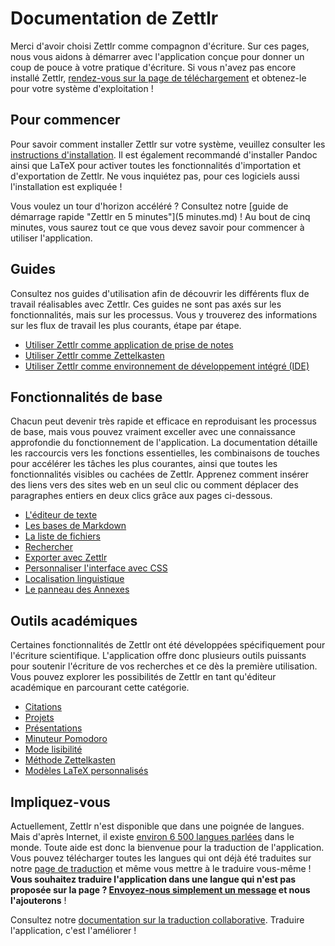 # Documentation de Zettlr

Merci d'avoir choisi Zettlr comme compagnon d'écriture. Sur ces pages, nous vous aidons à démarrer avec l'application conçue pour donner un coup de pouce à votre pratique d'écriture. Si vous n'avez pas encore installé  Zettlr, [rendez-vous sur la page de téléchargement](https://www.zettlr.com/download) et obtenez-le pour votre système d'exploitation !

## Pour commencer

Pour savoir comment installer Zettlr sur votre système, veuillez consulter les [instructions d'installation](install.md). Il est également recommandé d'installer Pandoc ainsi que LaTeX pour activer toutes les fonctionnalités d'importation et d'exportation de Zettlr. Ne vous inquiétez pas, pour ces logiciels aussi l'installation est expliquée !

Vous voulez un tour d'horizon accéléré ? Consultez notre [guide de démarrage rapide "Zettlr en 5 minutes"](5 minutes.md) ! Au bout de cinq minutes, vous saurez tout ce que vous devez savoir pour commencer à utiliser l'application.

## Guides

Consultez nos guides d'utilisation afin de découvrir les différents flux de travail réalisables avec Zettlr. Ces guides ne sont pas axés sur les fonctionnalités, mais sur les processus. Vous y trouverez des informations sur les flux de travail les plus courants, étape par étape.

* [Utiliser Zettlr comme application de prise de notes](guides/guide-notes.md)
* [Utiliser Zettlr comme Zettelkasten](guides/guide-zettelkasten.md)
* [Utiliser Zettlr comme environnement de développement intégré (IDE)](guides/guide-ide.md)

## Fonctionnalités de base

Chacun peut devenir très rapide et efficace en reproduisant les processus de base, mais vous pouvez vraiment exceller avec une connaissance approfondie du fonctionnement de l'application. La documentation détaille les raccourcis vers les fonctions essentielles, les combinaisons de touches pour accélérer les tâches les plus courantes, ainsi que toutes les fonctionnalités visibles ou cachées de Zettlr. Apprenez comment insérer des liens vers des sites web en un seul clic ou comment déplacer des paragraphes entiers en deux clics grâce aux pages ci-dessous.

* [L'éditeur de texte](core/editor.md)
* [Les bases de Markdown](reference/markdown-basics.md)
* [La liste de fichiers](core/file-list.md)
* [Rechercher](core/search.md)
* [Exporter avec Zettlr](core/export.md)
* [Personnaliser l'interface avec CSS](core/custom-css.md)
* [Localisation linguistique](core/localisation.md)
* [Le panneau des Annexes](core/attachments.md)

## Outils académiques

Certaines fonctionnalités de Zettlr ont été développées spécifiquement pour l'écriture scientifique. L'application offre donc plusieurs outils puissants pour soutenir l'écriture de vos recherches et ce dès la première utilisation. Vous pouvez explorer les possibilités de Zettlr en tant qu'éditeur académique en parcourant cette catégorie.

* [Citations](academic/citations.md)
* [Projets](academic/projects.md)
* [Présentations](academic/presentations.md)
* [Minuteur Pomodoro](academic/pomodoro.md)
* [Mode lisibilité](academic/readability.md)
* [Méthode Zettelkasten](academic/zkn-method.md)
* [Modèles LaTeX personnalisés](academic/custom-templates.md)

## Impliquez-vous

Actuellement, Zettlr n'est disponible que dans une poignée de langues. Mais d'après Internet, il existe [environ 6 500 langues parlées](https://www.infoplease.com/askeds/how-many-spoken-languages) dans le monde. Toute aide est donc la bienvenue pour la traduction de l'application. Vous pouvez télécharger toutes les langues qui ont déjà été traduites sur notre [page de traduction](https://translate.zettlr.com/) et même vous mettre à le traduire vous-même ! **Vous souhaitez traduire l'application dans une langue qui n'est pas proposée sur la page ? [Envoyez-nous simplement un message](mailto:info@zettlr.com) et nous l'ajouterons** !

Consultez notre [documentation sur la traduction collaborative](get-involved.md). Traduire l'application, c'est l'améliorer !
